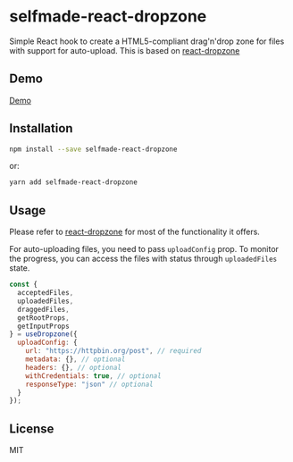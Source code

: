 # selfmade-react-dropzone

Simple React hook to create a HTML5-compliant drag'n'drop zone for files with support for auto-upload. This is based on [react-dropzone](https://github.com/react-dropzone/react-dropzone/)

## Demo

[Demo](https://codesandbox.io/s/selfmade-react-dropzone-demo-4zx3z?file=/src/App.js)

## Installation

```bash
npm install --save selfmade-react-dropzone
```

or:

```bash
yarn add selfmade-react-dropzone
```

## Usage

Please refer to [react-dropzone](https://react-dropzone.js.org) for most of the functionality it offers.

For auto-uploading files, you need to pass `uploadConfig` prop. To monitor the progress, you can access the files with status through `uploadedFiles` state.

```javascript
const {
  acceptedFiles,
  uploadedFiles,
  draggedFiles,
  getRootProps,
  getInputProps
} = useDropzone({
  uploadConfig: {
    url: "https://httpbin.org/post", // required
    metadata: {}, // optional
    headers: {}, // optional
    withCredentials: true, // optional
    responseType: "json" // optional
  }
});
```

## License

MIT
